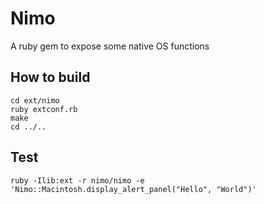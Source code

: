 # Nimo

A ruby gem to expose some native OS functions

## How to build
```
cd ext/nimo
ruby extconf.rb
make
cd ../..
```

## Test
```
ruby -Ilib:ext -r nimo/nimo -e 'Nimo::Macintosh.display_alert_panel("Hello", "World")'
```
